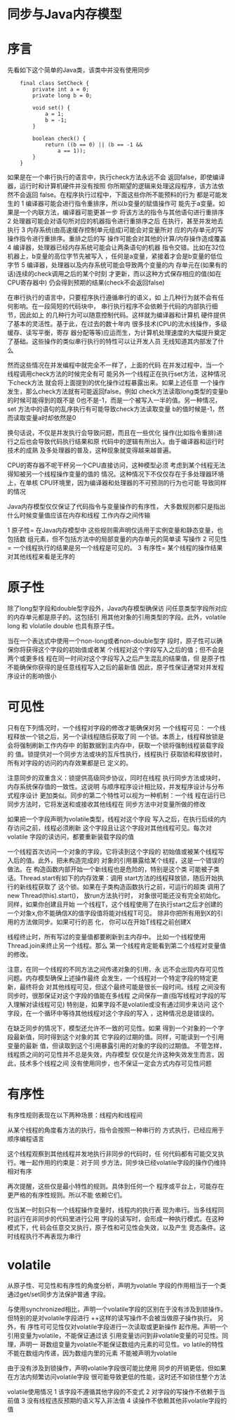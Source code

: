 同步与Java内存模型
===

序言
====

先看如下这个简单的Java类，该类中并没有使用同步
	
		final class SetCheck {
			private int a = 0;
			private long b = 0;

			void set() {
				a = 1;
				b = -1;
			}

			boolean check() {
				return ((b == 0) || (b == -1 && 
					a == 1));
			}
		}
如果是在一个串行执行的语言中，执行check方法永远不会
返回false，即使编译器，运行时和计算机硬件并没有按照
你所期望的逻辑来处理这段程序，该方法依然不会返回
false。在程序执行过程中，下面这些你所不能预料的行为
都是可能发生的
1 编译器可能会进行指令重排序，所以b变量的赋值操作可
能先于a变量。如果是一个内联方法，编译器可能更甚一步
将该方法的指令与其他语句进行重排序
2 处理器可能会对语句所对应的机器指令进行重排序之后
在执行，甚至并发地去执行
3 内存系统(由高速缓存控制单元组成)可能会对变量所对
应的内存单元的写操作指令进行重排序。重排之后的写
操作可能会对其他的计算/内存操作造成覆盖
4 编译器，处理器已经内存系统可能会让两条语句的机器
指令交错。比如在32位机器上，b变量的高位字节先被写入
，任何是a变量，紧接着才会是b变量的低位字节
5 编译器，处理器以及内存系统可能会导致两个变量的内
存单元在(如果有的话)连续的check调用之后的某个时刻
才更新，而以这种方式保存相应的值(如在CPU寄存器中)
仍会得到预期的结果(check不会返回false)	

在串行执行的语言中，只要程序执行遵循串行的语义，如
上几种行为就不会有任何影响。在一段简短的代码块中，
串行执行程序不会依赖于代码的内部执行细节，因此如上
的几种行为可以随意控制代码。这样就为编译器和计算机
硬件提供了基本的灵活性。基于此，在过去的数十年内
很多技术(CPU的流水线操作，多级缓存、读写平衡，寄存
器分配等等)应运而生，为计算机处理速度的大幅提升奠定
了基础。这些操作的类似串行执行的特性可以让开发人员
无线知道其内部发了什么

然而这些情况在并发编程中就完全不一样了，上面的代码
在并发过程中，当一个线程调用check方法的时候完全有可
能另外一个线程正在执行set方法，这种情况下check方法
就会将上面提到的优化操作过程暴露出来。如果上述任意
一个操作发生，那么check方法就有可能返回false。例如
check方法读取long类型的变量b的时候可能得到的既不是
0也不是-1，而是一个被写入一半的值。另一种情况，set
方法中的语句的乱序执行有可能导致check方法读取变量
b的值时候是-1，然而读取变量a时却依然是0

换句话说，不仅是并发执行会导致问题，而且在一些优化
操作(比如指令重排)进行之后也会导致代码执行结果和原
代码中的逻辑有所出入。由于编译器和运行时技术的成熟
及多处理器的普及，这种现象就变得越来越普遍。	

CPU的寄存器不呢干杯另一个CPU直接访问，这种模型必须
考虑到某个线程无法得知被另一个线程操作变量的值的
情况。这种情况下不仅仅存在于多处理器环境上，在单核
CPU环境里，因为编译器和处理器的不可预测的行为也可能
导致同样的情况

Java内存模型仅仅保证了代码指令与变量操作的有序性，
大多数规则都只是指出什么时候变量值应该在内存和线程
工作内存之间传输

1 原子性= 在Java内存模型中
这些规则需声明仅适用于实例变量和静态变量，也包括数
组元素，但不包括方法中的局部变量的内存单元的简单读
写操作
2 可见性= 一个线程执行的结果是另一个线程是可见的。
3 有序性= 某个线程的操作结果对其他线程来看是无序的


原子性
====

除了long型字段和double型字段外，Java内存模型确保访
问任意类型字段所对应的内存单元都是原子的。这包括引
用其他对象的引用类型的字段。此外，volatile long 和
vlolatile double 也具有原子性。

当在一个表达式中使用一个non-long或者non-double型字
段时，原子性可以确保你将获得这个字段的初始值或者某
个线程对这个字段写入之后的值；但不会是两个或更多线
程在同一时间对这个字段写入之后产生混乱的结果值，但
是原子性不能确保你获得的是任意线程写入之后的最新值
因此，原子性保证通常对并发程序设计的影响很小


可见性
====

只有在下列情况时，一个线程对字段的修改才能确保对另
一个线程可见：
一个线程释放一个锁之后，另一个读线程随后获取了同
一个锁。本质上，线程释放锁是会将强制刷新工作内存中
的脏数据到主内存中，获取一个锁将强制线程装载字段的
值。锁提供对一个同步方法或块的互斥性执行，线程执行
获取锁和释放锁时，所有对字段的访问的内存效果都是已
定义的。

注意同步的双重含义：锁提供高级同步协议，同时在线程
执行同步方法或块时，内存系统保存值的一致性。这说明
与顺序程序设计相比较，并发程序设计与分布式程序设计
更加类似。同步的第二个特性可以视为一种机制：一个线
程在运行已同步方法时，它将发送和或接收其他线程在
同步方法中对变量所做的修改

如果把一个字段声明为volatile类型，线程对这个字段
写入之后，在执行后续的内存访问之前，线程必须刷新
这个字段且让这个字段对其他线程可见。每次对volatile
字段的读访问，都要重新装载字段的值

一个线程首次访问一个对象的字段，它将读到这个字段的
初始值或被某个线程写入后的值。此外，把未构造完成的
对象的引用暴露给某个线程，这是一个错误的做法。在
构造函数内部开始一个新线程也是危险的，特别是这个类
可能被子类话。Thread.start有如下的内存效果：调用
start方法的线程释放锁，随后开始执行的新线程获取了
这个锁。如果在子类构造函数执行之前，可运行的超类
调用了new Thread(this).start()， 放run方法执行时，
对象很可能还没有完全初始化。同样，如果你创建且开始
一个线程T，这个线程使用了在执行start之后才创建的
一个对象x,你不能确信X的值字段值将能对线程T可见。
除非你把所有用到X的引用的方法做同步。如果可行的恶
化， 你可以在开始T线程之前创建X

线程终止时，所有写过的变量值都要刷新到主内存中。
比如一个线程使用Thread.join来终止另一个线程。那么
第一个线程肯定能看到第二个线程对变量值的修改。

注意，在同一个线程的不同方法之间传递对象的引用，永
远不会出现内存可见性问题。内存模型确保上述操作最终
会发生，一个线程对一个特定字段的特定更新，最终将会
对其他线程可见，但这个最终可能是很长一段时间。线程
之间没有同步时，很那保证对这个字段的值能在多线程
之间保存一直(指写线程对字段的写入理解对读线程可见)
特别是，如果字段不是volatile或没有通过同步来访问
这个字段，在一个循环中等待其他线程对这个字段的写入
，这种情况总是错误的。

在缺乏同步的情况下，模型还允许不一致的可见性。如果
得到一个对象的一个字段最新值，同时得到这个对象的其
它字段的过期的值。同样，可能读到一个引用变量的最新
值，但读取到这个引用暴露引用的对象的字段的过期值。
不管怎样，线程质之间的可见性并不总是失效，内存模型
仅仅是允许这种失效发生而言。因此，技术多个线程之间
没有使用同步，也不保证一定会方式内存可见性问题


有序性
====

有序性规则表现在以下两种场景：线程内和线程间

从某个线程的角度看方法的执行，指令会按照一种串行的
方式执行，已经应用于顺序编程语言

这个线程观察到其他线程并发地执行非同步的代码时，任
何代码都有可能交叉执行。唯一起作用的约束是：对于同
步方法，同步块已经volatile字段的操作仍维持相对有序

再次提醒，这些仅是最小特性的规则。具体到任何一个
程序或平台上，可能存在更严格的有序性规则。所以不能
依赖它们。

仅当某一时刻只有一个线程操作变量时，线程内的执行表
现为串行。当多线程同时运行在非同步的代码里进行公用
字段的读写时，会形成一种执行模式。在这种模式下，代
码会任意交叉执行，原子性和可见性会失效，以及产生
竞态条件。这时线程执行不再表现为串行


volatile
====

从原子性、可见性和有序性的角度分析，声明为volatile
字段的作用相当于一个类通过get/set同步方法保护普通
字段。

与使用synchronized相比，声明一个volatile字段的区别在于没有涉及到锁操作。但特别的是对volatile字段进行
++这样的读写操作不会被当做原子操作执行。  另外，有
序性可可见性仅对volatile字段进行一次读取或更新操作
起作用。声明一个引用变量为volatile，不能保证通过该
引用变量访问到非volatile变量的可见性。同理，声明一
哥数组变量为volatile不能保证数组内元素的可见性。vo
latile的特性不能在数组内传递，因为数组内里的元素
不能被声明为volatile

由于没有涉及到锁操作，声明volatile字段很可能比使用
同步的开销更低，但如果在方法内频繁访问volatile字段
很可能导致更低的性能，这时还不如锁住整个方法

volatile使用情况
1 该字段不遵循其他字段的不变式
2 对字段的写操作不依赖于当前值
3 没有线程违反预期的语义写入非法值
4 读操作不依赖其他非volatile字段的值